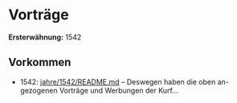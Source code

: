 # Vorträge

**Ersterwähnung:** 1542

## Vorkommen
- 1542: [jahre/1542/README.md](../jahre/1542/README.md) – Deswegen haben die oben an-
gezogenen Vorträge und Werbungen der Kurf...
